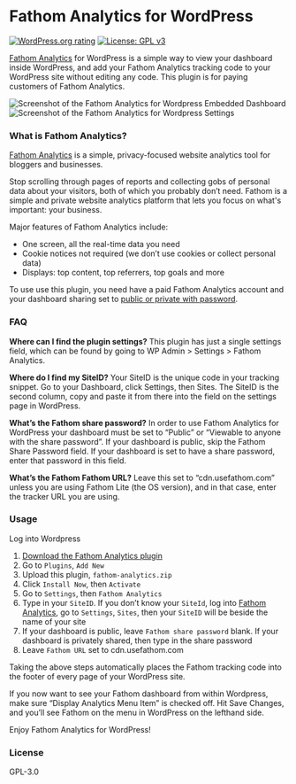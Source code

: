 # Fathom Analytics for WordPress
[![WordPress.org rating](https://img.shields.io/wordpress/plugin/stars/fathom-analytics)](https://wordpress.org/support/plugin/fathom-analytics/reviews)
[![License: GPL v3](https://img.shields.io/badge/License-GPLv3-blue.svg)](https://www.gnu.org/licenses/gpl-3.0)
 
[Fathom Analytics](https://usefathom.com) for WordPress is a simple way to view your dashboard inside WordPress, and add your Fathom Analytics tracking code to your WordPress site without editing any code. This plugin is for paying customers of Fathom Analytics.

![Screenshot of the Fathom Analytics for Wordpress Embedded Dashboard](https://raw.githubusercontent.com/usefathom/wordpress-plugin/master/screenshot-2.png)
![Screenshot of the Fathom Analytics for Wordpress Settings](https://raw.githubusercontent.com/usefathom/wordpress-plugin/master/screenshot-1.png)

### What is Fathom Analytics?
[Fathom Analytics](https://usefathom.com) is a simple, privacy-focused website analytics tool for bloggers and businesses.

Stop scrolling through pages of reports and collecting gobs of personal data about your visitors, both of which you probably don’t need. Fathom is a simple and private website analytics platform that lets you focus on what's important: your business.

Major features of Fathom Analytics include:

* One screen, all the real-time data you need
* Cookie notices not required (we don’t use cookies or collect personal data)
* Displays: top content, top referrers, top goals and more

To use use this plugin, you need have a paid Fathom Analytics account and your dashboard sharing set to [public or private with password](https://usefathom.com/support/sharing).

### FAQ

**Where can I find the plugin settings?**
This plugin has just a single settings field, which can be found by going to WP Admin > Settings > Fathom Analytics.

**Where do I find my SiteID?**
Your SiteID is the unique code in your tracking snippet. Go to your Dashboard, click Settings, then Sites. The SiteID is the second column, copy and paste it from there into the field on the settings page in WordPress.

**What’s the Fathom share password?**
In order to use Fathom Analytics for WordPress your dashboard must be set to “Public” or “Viewable to anyone with the share password”. If your dashboard is public, skip the Fathom Share Password field. If your dashboard is set to have a share password, enter that password in this field.

**What’s the Fathom Fathom URL?**
Leave this set to “cdn.usefathom.com” unless you are using Fathom Lite (the OS version), and in that case, enter the tracker URL you are using.

### Usage

Log into Wordpress

1. [Download the Fathom Analytics plugin](https://github.com/usefathom/wordpress-plugin/releases/download/2.0/fathom-analytics.zip)
2. Go to `Plugins`, `Add New`
3. Upload this plugin, `fathom-analytics.zip`
4. Click `Install Now`, then `Activate`
5. Go to `Settings`, then `Fathom Analytics`
6. Type in your `SiteID`. If you don’t know your `SiteId`, log into [Fathom Analytics](https://app.usefathom.com), go to `Settings`, `Sites`, then your `SiteID` will be beside the name of your site
7. If your dashboard is public, leave `Fathom share password` blank. If your dashboard is privately shared, then type in the share password
8. Leave `Fathom URL` set to cdn.usefathom.com

Taking the above steps automatically places the Fathom tracking code into the footer of every page of your WordPress site.

If you now want to see your Fathom dashboard from within Wordpress, make sure “Display Analytics Menu Item” is checked off. Hit Save Changes, and you’ll see Fathom on the menu in WordPress on the lefthand side.

Enjoy Fathom Analytics for WordPress!

### License

GPL-3.0
